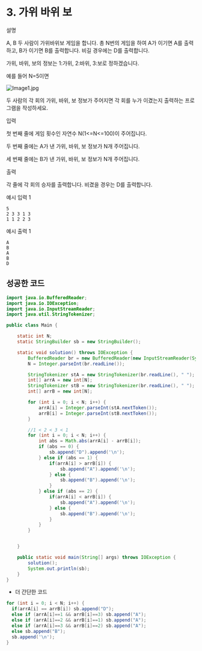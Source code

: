 # 3. 가위 바위 보

설명

A, B 두 사람이 가위바위보 게임을 합니다. 총 N번의 게임을 하여 A가 이기면 A를 출력하고, B가 이기면 B를 출력합니다. 비길 경우에는 D를 출력합니다.

가위, 바위, 보의 정보는 1:가위, 2:바위, 3:보로 정하겠습니다.

예를 들어 N=5이면

![Image1.jpg](https://cote.inflearn.com/public/upload/a48402588b.jpg)

두 사람의 각 회의 가위, 바위, 보 정보가 주어지면 각 회를 누가 이겼는지 출력하는 프로그램을 작성하세요.



입력

첫 번째 줄에 게임 횟수인 자연수 N(1<=N<=100)이 주어집니다.

두 번째 줄에는 A가 낸 가위, 바위, 보 정보가 N개 주어집니다.

세 번째 줄에는 B가 낸 가위, 바위, 보 정보가 N개 주어집니다.



출력

각 줄에 각 회의 승자를 출력합니다. 비겼을 경우는 D를 출력합니다.



예시 입력 1 

```
5
2 3 3 1 3
1 1 2 2 3
```

예시 출력 1

```
A
B
A
B
D
```



## 성공한 코드

~~~java
import java.io.BufferedReader;
import java.io.IOException;
import java.io.InputStreamReader;
import java.util.StringTokenizer;

public class Main {

    static int N;
    static StringBuilder sb = new StringBuilder();

    static void solution() throws IOException {
        BufferedReader br = new BufferedReader(new InputStreamReader(System.in));
        N = Integer.parseInt(br.readLine());

        StringTokenizer stA = new StringTokenizer(br.readLine(), " ");
        int[] arrA = new int[N];
        StringTokenizer stB = new StringTokenizer(br.readLine(), " ");
        int[] arrB = new int[N];

        for (int i = 0; i < N; i++) {
            arrA[i] = Integer.parseInt(stA.nextToken());
            arrB[i] = Integer.parseInt(stB.nextToken());
        }

        //1 < 2 < 3 < 1
        for (int i = 0; i < N; i++) {
            int abs = Math.abs(arrA[i] - arrB[i]);
            if (abs == 0) {
                sb.append("D").append('\n');
            } else if (abs == 1) {
                if(arrA[i] > arrB[i]) {
                    sb.append("A").append('\n');
                } else {
                    sb.append("B").append('\n');
                }
            } else if (abs == 2) {
                if(arrA[i] < arrB[i]) {
                    sb.append("A").append('\n');
                } else {
                    sb.append("B").append('\n');
                }
            }
        }


    }

    public static void main(String[] args) throws IOException {
        solution();
        System.out.println(sb);
    }
}
~~~



* 더 간단한 코드

~~~java
for (int i = 0; i < N; i++) {
  if(arrA[i] == arrB[i]) sb.append("D");
  else if (arrA[i]==1 && arrB[i]==3) sb.append("A");
  else if (arrA[i]==2 && arrB[i]==1) sb.append("A");
  else if (arrA[i]==3 && arrB[i]==2) sb.append("A");
  else sb.append("B");
  sb.append('\n');
}
~~~

